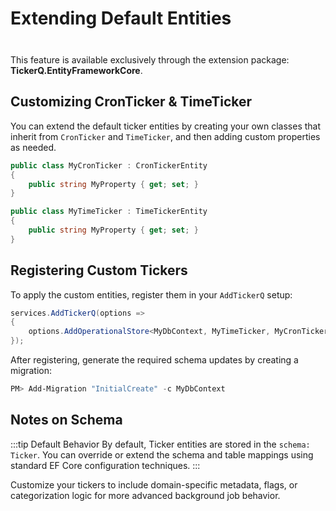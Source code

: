 # Extending Default Entities

<div class="danger custom-block" style="padding-top:8px;">
  <p>This feature is available exclusively through the extension package: <strong>TickerQ.EntityFrameworkCore</strong>.</p>
</div>

## Customizing CronTicker & TimeTicker

You can extend the default ticker entities by creating your own classes that inherit from `CronTicker` and `TimeTicker`, and then adding custom properties as needed.

```csharp
public class MyCronTicker : CronTickerEntity 
{
    public string MyProperty { get; set; }
}

public class MyTimeTicker : TimeTickerEntity 
{
    public string MyProperty { get; set; }
}
```

## Registering Custom Tickers

To apply the custom entities, register them in your `AddTickerQ` setup:

```csharp
services.AddTickerQ(options =>
{
    options.AddOperationalStore<MyDbContext, MyTimeTicker, MyCronTicker>();
});
```

After registering, generate the required schema updates by creating a migration:

```powershell
PM> Add-Migration "InitialCreate" -c MyDbContext
```


## Notes on Schema

:::tip Default Behavior
By default, Ticker entities are stored in the `schema: Ticker`. You can override or extend the schema and table mappings using standard EF Core configuration techniques.
:::


Customize your tickers to include domain-specific metadata, flags, or categorization logic for more advanced background job behavior.
